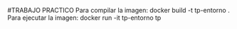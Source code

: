 #TRABAJO PRACTICO
Para compilar la imagen:
docker build -t tp-entorno .
Para ejecutar la imagen:
docker run -it tp-entorno tp
